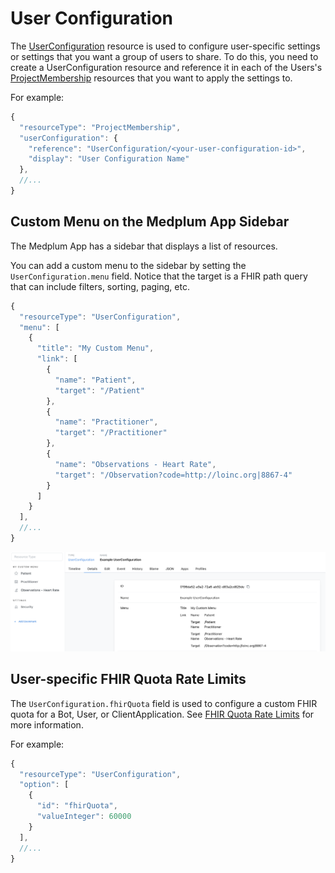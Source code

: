

# User Configuration

The [UserConfiguration](/docs/api/fhir/medplum/userconfiguration) resource is used to configure user-specific settings or settings that you want a group of users to share. To do this, you need to create a UserConfiguration resource and reference it in each of the Users's [ProjectMembership](/docs/api/fhir/medplum/projectmembership) resources that you want to apply the settings to.

For example:

```ts
{
  "resourceType": "ProjectMembership",
  "userConfiguration": {
    "reference": "UserConfiguration/<your-user-configuration-id>",
    "display": "User Configuration Name"
  },
  //...
}
```

## Custom Menu on the Medplum App Sidebar

The Medplum App has a sidebar that displays a list of resources.

You can add a custom menu to the sidebar by setting the `UserConfiguration.menu` field. Notice that the target is a FHIR path query that can include filters, sorting, paging, etc.

```ts
{
  "resourceType": "UserConfiguration",
  "menu": [
    {
      "title": "My Custom Menu",
      "link": [
        {
          "name": "Patient",
          "target": "/Patient"
        },
        {
          "name": "Practitioner",
          "target": "/Practitioner"
        },
        {
          "name": "Observations - Heart Rate",
          "target": "/Observation?code=http://loinc.org|8867-4"
        }
      ]
    }
  ],
  //...
}
```

![User Configuration Menu](./custom-menu.png)

## User-specific FHIR Quota Rate Limits

The `UserConfiguration.fhirQuota` field is used to configure a custom FHIR quota for a Bot, User, or ClientApplication. See [FHIR Quota Rate Limits](/docs/rate-limits#fhir-interaction-load-rate-limit) for more information.

For example:

```ts
{
  "resourceType": "UserConfiguration",
  "option": [
    {
      "id": "fhirQuota",
      "valueInteger": 60000
    }
  ],
  //...
}
```

